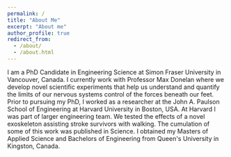 ```yaml
---
permalink: /
title: "About Me"
excerpt: "About me"
author_profile: true
redirect_from: 
  - /about/
  - /about.html
---
```


I am a PhD Candidate in Engineering Science at Simon Fraser University in Vancouver, Canada. I currently work with Professor Max Donelan where we develop novel scientific experiments that help us understand and quantify the limits of our nervous systems control of the forces beneath our feet. Prior to pursuing my PhD, I worked as a researcher at the  John A. Paulson School of Engineering at Harvard University in Boston, USA. At Harvard I was part of larger engineering team. We tested the effects of a novel exoskeleton assisting stroke survivors with walking. The cumulation of some of this work was published in Science. I obtained my Masters of Applied Science and Bachelors of Engineering from Queen's University in Kingston, Canada. 
